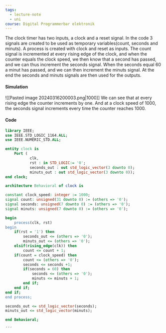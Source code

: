 ```yaml
---
tags:
  - lecture-note
  - uni
course: Digital Programmerbar elektronik
---
```



The clock timer has two inputs, a clock and a reset signal. In the code 3 signals are created to be used as temporary variables(count, seconds and minuts). A process is created with clock and reset as inputs. The count signal is incremented at every rising edge of the clock, and when the counter equals the clock speed, we then know that a second has passed, and we can thus increment the seconds signal. When the seconds equal 60 a minut has passed, and we can then increment the minuts signal. At the end the seconds and minuts signals are then used for the outputs.
#### Simulation
![[Pasted image 20240316200003.png|1000]]
We can see that at every rising edge the counter increments by one. 
And at a clock speed of 1000, the seconds signal increments every time the counter reaches 1000.
#### Code
```vhdl
library IEEE;
use IEEE.STD_LOGIC_1164.ALL;
use IEEE.NUMERIC_STD.ALL;

entity clock is
    Port (
           clk,
           rst : in STD_LOGIC:= '0';
           seconds_out : out std_logic_vector(3 downto 0);
           minuts_out : out std_logic_vector(3 downto 0));
end clock;

architecture Behavioral of clock is

constant clock_speed: integer := 1000;
signal count: unsigned(31 downto 0) := (others => '0');
signal seconds: unsigned(7 downto 0) := (others => '0');
signal minuts: unsigned(7 downto 0) := (others => '0');

begin
    process(clk, rst)
begin
    if(rst = '1') then
        seconds_out <= (others => '0');
        minuts_out <= (others => '0');
    elsif(rising_edge(clk)) then
        count <= count + 1;
    if(count = clock_speed) then
        count <= (others => '0');
        seconds <= seconds +1;
        if(seconds = 60) then
            seconds <= (others => '0');
            minuts <= minuts + 1;
        end if;
    end if;
end if;
end process;

seconds_out <= std_logic_vector(seconds);
minuts_out <= std_logic_vector(minuts);

end Behavioral;

´´´